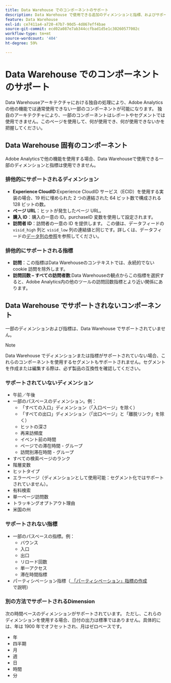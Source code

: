```yaml
---
title: Data Warehouse でのコンポーネントのサポート
description: Data Warehouse で使用できる追加のディメンションと指標、およびサポートされていない指標について説明します。
feature: Data Warehouse
exl-id: ce7411a4-a720-47b7-90d5-4d867eff4bae
source-git-commit: ecd02a087e7ab344ccfbad1d5e1c30260577002c
workflow-type: tm+mt
source-wordcount: '404'
ht-degree: 59%

---
```


# Data Warehouse でのコンポーネントのサポート

Data Warehouseアーキテクチャにおける独自の処理により、Adobe Analyticsの他の機能では通常使用できない一部のコンポーネントが可能になります。 独自のアーキテクチャにより、一部のコンポーネントはレポートやセグメントでは使用できません。このページを使用して、何が使用でき、何が使用できないかを把握してください。

## Data Warehouse 固有のコンポーネント

Adobe Analyticsで他の機能を使用する場合、Data Warehouseで使用できる一部のディメンションと指標は使用できません。

### 排他的にサポートされるディメンション

* **Experience CloudID**:Experience CloudID サービス（ECID）を使用する実装の場合、19 桁に埋められた 2 つの連結された 64 ビット数で構成される 128 ビットの数。
* **ページ URL**：ヒットが発生したページ URL。
* **購入 ID**：購入の一意の ID。purchaseID 変数を使用して設定されます。
* **訪問者 ID**：訪問者の一意の ID を提供します。 この値は、データフィードの `visid_high` 列と `visid_low` 列の連結値と同じです。詳しくは、データフィードの[データ列の参照](../analytics-data-feed/c-df-contents/datafeeds-reference.md)を参照してください。

### 排他的にサポートされる指標

* **訪問**：この指標はData Warehouseのコンテキストでは、永続的でない cookie 訪問を除外します。
* **訪問回数 – すべての訪問者数**:Data Warehouseの観点からこの指標を選択すると、Adobe Analytics内の他のツールの訪問回数指標とより近い関係にあります。

## Data Warehouse でサポートされないコンポーネント

一部のディメンションおよび指標は、Data Warehouse でサポートされていません。

>[!NOTE]
>
>Data Warehouse でディメンションまたは指標がサポートされていない場合、これらのコンポーネントを使用するセグメントもサポートされません。セグメントを作成または編集する際は、必ず製品の互換性を確認してください。

### サポートされていないディメンション

* 午前／午後
* 一部のパスベースのディメンション。例：
   * 「すべての入口」ディメンション（「入口ページ」を除く）
   * 「すべての出口」ディメンション（「出口ページ」と「離脱リンク」を除く）
   * ヒットの深さ
   * 再来訪頻度
   * イベント前の時間
   * ページでの滞在時間 - グループ
   * 訪問別滞在時間 - グループ
* すべての検索ページのランク
* 階層変数
* ヒットタイプ
* エラーページ（ディメンションとして使用可能：セグメント化ではサポートされていません）。
* 有料検索
* 単一ページ訪問数
* トラッキングオプトアウト理由
* 米国の州

### サポートされない指標

* 一部のパスベースの指標。例：
   * バウンス
   * 入口
   * 出口
   * リロード回数
   * 単一アクセス
   * 滞在時間指標
* パーティシペーション指標（[ 「パーティシペーション」指標の作成 ](/help/components/c-calcmetrics/c-workflow/cm-workflow/c-build-metrics/participation-metric.md) で説明）

### 別の方法でサポートされるDimension

次の時間ベースのディメンションがサポートされています。 ただし、これらのディメンションを使用する場合、日付の出力は標準ではありません。具体的には、年は 1900 年でオフセットされ、月はゼロベースです。

* 年
* 四半期
* 月
* 週
* 日
* 時間
* 分
